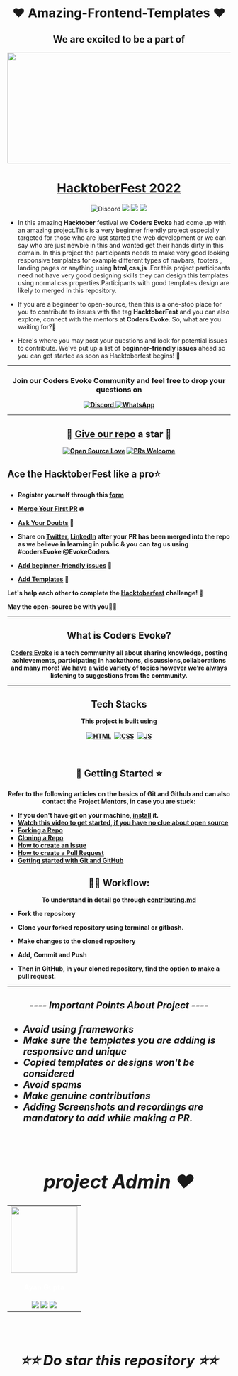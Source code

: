 <h1 align='center'> ❤️ Amazing-Frontend-Templates ❤️  </h1>


<h2 align="center">We are excited to be a part of  </h2>

<p align="center">
    <a href="https://hacktoberfest.com/">
        <img src="download (2).jpg" width=700px height=250px >
    </a>
</p>

<h1 align="center"> <a href="https://hacktoberfest.digitalocean.com">HacktoberFest 2022</a></h1>

<p align="center">
 <img alt="Discord" src="https://img.shields.io/discord/813774169799917568?label=Join%20Discord"> 
  <img src="https://img.shields.io/github/contributors/Coders-Evoke-Community/Amazing-Frontend_Templates?color=yellow&logo=Github&logoColor=yellow">
  
  <img src="https://img.shields.io/github/stars/Coders-Evoke-Community/Amazing-Frontend_Templates?color=%2354d747)](https://github.com/Coders-Evoke-Community/Amazing-Frontend_Templates" >
  <img src="https://img.shields.io/github/forks/Coders-Evoke-Community/Amazing-Frontend_Templates?color=red&logo=Github&logoColor=%2354d747)](https://github.com/Coders-Evoke-Community/Amazing-Frontend_Templates/network)" >
</p>

- In this amazing **Hacktober** festival we **Coders Evoke** had come up with an amazing project.This is a very beginner friendly project especially targeted for those who are just started the web development or we can say who are just newbie in this and wanted get their hands dirty in this domain. In this project the participants needs to make very good looking responsive templates for example different types of navbars, footers , landing pages or anything using **html,css,js** .For this project participants need not have very good designing skills they can  design this templates using normal css properties.Participants with good templates design are likely to merged in this repository.

- If you are a begineer to open-source, then this is a one-stop place for you to contribute to issues with the tag **HacktoberFest** and you can also explore, connect with the mentors at **Coders Evoke**. So, what are you waiting for?🎉

- Here's where you may post your questions and look for potential issues to contribute. We've put up a list of **beginner-friendly issues** ahead so you can get started as soon as Hacktoberfest begins! 🚀 

---

<h3 align="center"> <b>Join our Coders Evoke  Community and feel free to drop your questions on</h3>
    

    
 <div align="center">
   <a href="https://discord.gg/XMuEPgCj6y ">
 <img  alt="Discord" src="https://img.shields.io/badge/Discord-7289DA?style=for-the-badge&logo=discord&logoColor=white"> </a>
   <a href="https://chat.whatsapp.com/EGM3Sodus9W3Q9CavBKhiM">
 <img  alt="WhatsApp" src="https://img.shields.io/badge/WhatsApp-25D366?style=for-the-badge&logo=whatsapp&logoColor=white"> </a>
</div>
    

         
    
   


---
         
<div align="center">

## 💯 [Give our repo](https://github.com/Ayan-thecodeking/Amazing-Frontend-Templates.git) a star 🌟 


[![Open Source Love](https://badges.frapsoft.com/os/v2/open-source.svg?v=103)](https://github.com/Coders-Evoke-Community/Amazing-Frontend_Templates)
[![PRs Welcome](https://img.shields.io/badge/PRs-welcome-red.svg?style=flat&logo=git)](https://github.com/Coders-Evoke-Community/Amazing-Frontend_Templates) 

</div>

## Ace the HacktoberFest like a pro⭐

- Register yourself through this [form](https://forms.gle/B1gobSfzvtmXeo5bA)

- [Merge Your First PR](#your-first-pr) 🔥

- [Ask Your Doubts](https://discord.gg/FZusE7FH4q) 💬

- Share on [Twitter](https://twitter.com/EvokeCoders?s=09), [LinkedIn]( https://www.linkedin.com/in/coders-evoke-a26305213/) after your PR has been merged into the repo as we believe in learning in public & you can tag us using #codersEvoke @EvokeCoders


- [Add beginner-friendly issues]([#contributing](https://github.com/Coders-Evoke-Community/Amazing-Frontend_Templates/issues)) 🙏

- [Add Templates](https://github.com/Coders-Evoke-Community/Amazing-Frontend_Templates/tree/main/Templates) 📖

Let's help each other to complete the [Hacktoberfest](https://hacktoberfest.digitalocean.com/) challenge! 🚀 

May the open-source be with you🎉🎉

<div align='center'>

---

## What is Coders Evoke?
[Coders Evoke](https://discord.gg/FZusE7FH4q) is a tech community all about sharing knowledge, posting achievements, participating in hackathons, discussions,collaborations and many more! We have a wide variety of topics however we’re always listening to suggestions from the community.
</div>

---

<div align='center'>

## Tech Stacks
This project is built using<br/><br/>
[![HTML](https://img.shields.io/badge/html5%20-%23E34F26.svg?&style=for-the-badge&logo=html5&logoColor=white)](https://github.com/Coders-Evoke-Community/Amazing-Frontend_Templates/search?l=html)&nbsp;
[![CSS](https://img.shields.io/badge/css3%20-%231572B6.svg?&style=for-the-badge&logo=css3&logoColor=white)](https://github.com/Coders-Evoke-Community/Amazing-Frontend_Templates/search?l=css)&nbsp;
[![JS](https://img.shields.io/badge/javascript%20-%23323330.svg?&style=for-the-badge&logo=javascript&logoColor=%23F7DF1E)](https://github.com/Coders-Evoke-Community/Amazing-Frontend_Templates/search?l=javascript)

</div>
<br>


<div align='center'>

## 📌 Getting Started ⭐

Refer to the following articles on the basics of Git and Github and can also contact the Project Mentors, in case you are stuck:
</div>

- If you don't have git on your machine, [install](https://help.github.com/articles/set-up-git/) it.
- [Watch this video to get started, if you have no clue about open source](https://youtu.be/IJB27MQH2PI)
- [Forking a Repo](https://help.github.com/en/github/getting-started-with-github/fork-a-repo)
- [Cloning a Repo](https://docs.github.com/en/github/creating-cloning-and-archiving-repositories/cloning-a-repository-from-github/cloning-a-repository)
- [How to create an Issue](https://docs.github.com/en/issues/tracking-your-work-with-issues/creating-issues/creating-an-issue)
- [How to create a Pull Request](https://opensource.com/article/19/7/create-pull-request-github)
- [Getting started with Git and GitHub](https://towardsdatascience.com/getting-started-with-git-and-github-6fcd0f2d4ac6)

<div align='center'>
<h2>👨‍💻 Workflow:</h2>

<p4>To understand in detail go through <a href='https://github.com/Coders-Evoke-Community/Amazing-Frontend_Templates/blob/main/contributing.md'>contributing.md</a></p4>
</div>



- Fork the repository

- Clone your forked repository using terminal or gitbash.

- Make changes to the cloned repository

- Add, Commit and Push

- Then in GitHub, in your cloned repository, find the option to make a pull request. 

---

<h2 align='center'><b><i> ---- Important Points About Project ----<i></b><h2>

- Avoid using frameworks 
- Make sure the templates you are adding is responsive and unique 
- Copied templates or designs won't be considered 
- Avoid spams 
- Make genuine contributions 
 - Adding Screenshots and recordings are mandatory to add while making a PR.

</i>


<br>
<h1 align=center> project Admin ❤️ </h1>


  <div align="center">
<table>
<tr>

<td align="center"><a href="https://github.com/Ayan-thecodeking"><img src="https://avatars.githubusercontent.com/u/78692566?v=4" width=150px height=150px /></a></br> <h4 style="color:white;">Ayan Gupta</h4>
<a href="https://twitter.com/CodeXayan_?s=09"><img src="https://img.shields.io/badge/Twitter-1DA1F2?style=for-the-badge&logo=twitter&logoColor=white"  /></a>
     <a href="https://www.linkedin.com/in/ayan-gupta-924833201"><img src="https://img.shields.io/badge/LinkedIn-0077B5?style=for-the-badge&logo=linkedin&logoColor=white"  /></a>
     <a href="https://www.instagram.com/_the_flame_king_?r=nametag"><img src="https://img.shields.io/badge/Instagram-E4405F?style=for-the-badge&logo=instagram&logoColor=white"  /></a>

</tr>
</table>
<br>


</div>

<div align="center">

 ##  ⭐⭐ Do star this repository ⭐⭐
